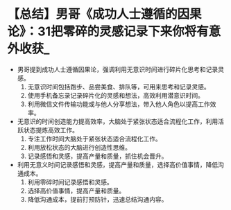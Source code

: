 # 【总结】男哥《成功人士遵循的因果论》：31把零碎的灵感记录下来你将有意外收获_

-   男哥提到成功人士遵循因果论，强调利用无意识时间进行碎片化思考和记录灵感。
    1.  无意识时间包括跑步、品尝美食、排队等，可用来思考和记录灵感。
    2.  使用手机备忘录记录碎片化的灵感和想法，高效利用潜意识时间。
    3.  利用微信文件传输功能或与他人分享想法，带入他人角色以提高工作效率。
-   无意识的时间创造能力提高效率，大脑处于紧张状态适合流程化工作，利用活跃状态提炼高效工作。
    1.  专注工作时间大脑处于紧张状态适合流程化工作。
    2.  利用放松状态的大脑进行创造性思维。
    3.  记录感悟和灵感，提高产量和质量，抓住机会晋升。
-   利用无意义时间记录感悟和灵感，提高产量和质量，选择高价值事情，降低沟通成本。
    1.  利用零碎时间记录感悟和灵感。
    2.  选择高价值事情，提高产量和质量。
    3.  降低沟通成本，提前打预防针，迅速总结沟通内容。